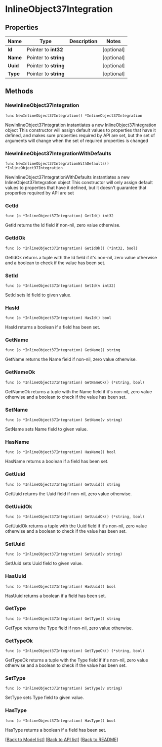 # InlineObject37Integration

## Properties

Name | Type | Description | Notes
------------ | ------------- | ------------- | -------------
**Id** | Pointer to **int32** |  | [optional] 
**Name** | Pointer to **string** |  | [optional] 
**Uuid** | Pointer to **string** |  | [optional] 
**Type** | Pointer to **string** |  | [optional] 

## Methods

### NewInlineObject37Integration

`func NewInlineObject37Integration() *InlineObject37Integration`

NewInlineObject37Integration instantiates a new InlineObject37Integration object
This constructor will assign default values to properties that have it defined,
and makes sure properties required by API are set, but the set of arguments
will change when the set of required properties is changed

### NewInlineObject37IntegrationWithDefaults

`func NewInlineObject37IntegrationWithDefaults() *InlineObject37Integration`

NewInlineObject37IntegrationWithDefaults instantiates a new InlineObject37Integration object
This constructor will only assign default values to properties that have it defined,
but it doesn't guarantee that properties required by API are set

### GetId

`func (o *InlineObject37Integration) GetId() int32`

GetId returns the Id field if non-nil, zero value otherwise.

### GetIdOk

`func (o *InlineObject37Integration) GetIdOk() (*int32, bool)`

GetIdOk returns a tuple with the Id field if it's non-nil, zero value otherwise
and a boolean to check if the value has been set.

### SetId

`func (o *InlineObject37Integration) SetId(v int32)`

SetId sets Id field to given value.

### HasId

`func (o *InlineObject37Integration) HasId() bool`

HasId returns a boolean if a field has been set.

### GetName

`func (o *InlineObject37Integration) GetName() string`

GetName returns the Name field if non-nil, zero value otherwise.

### GetNameOk

`func (o *InlineObject37Integration) GetNameOk() (*string, bool)`

GetNameOk returns a tuple with the Name field if it's non-nil, zero value otherwise
and a boolean to check if the value has been set.

### SetName

`func (o *InlineObject37Integration) SetName(v string)`

SetName sets Name field to given value.

### HasName

`func (o *InlineObject37Integration) HasName() bool`

HasName returns a boolean if a field has been set.

### GetUuid

`func (o *InlineObject37Integration) GetUuid() string`

GetUuid returns the Uuid field if non-nil, zero value otherwise.

### GetUuidOk

`func (o *InlineObject37Integration) GetUuidOk() (*string, bool)`

GetUuidOk returns a tuple with the Uuid field if it's non-nil, zero value otherwise
and a boolean to check if the value has been set.

### SetUuid

`func (o *InlineObject37Integration) SetUuid(v string)`

SetUuid sets Uuid field to given value.

### HasUuid

`func (o *InlineObject37Integration) HasUuid() bool`

HasUuid returns a boolean if a field has been set.

### GetType

`func (o *InlineObject37Integration) GetType() string`

GetType returns the Type field if non-nil, zero value otherwise.

### GetTypeOk

`func (o *InlineObject37Integration) GetTypeOk() (*string, bool)`

GetTypeOk returns a tuple with the Type field if it's non-nil, zero value otherwise
and a boolean to check if the value has been set.

### SetType

`func (o *InlineObject37Integration) SetType(v string)`

SetType sets Type field to given value.

### HasType

`func (o *InlineObject37Integration) HasType() bool`

HasType returns a boolean if a field has been set.


[[Back to Model list]](../README.md#documentation-for-models) [[Back to API list]](../README.md#documentation-for-api-endpoints) [[Back to README]](../README.md)


